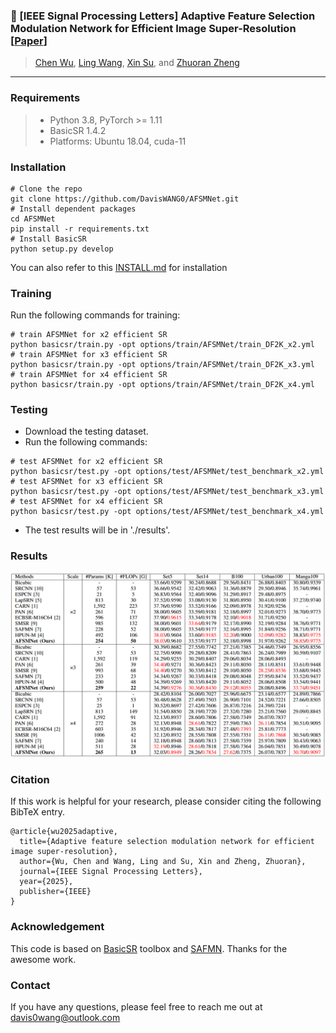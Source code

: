 ### 📖 [IEEE Signal Processing Letters] Adaptive Feature Selection Modulation Network for Efficient Image Super-Resolution [[Paper](https://ieeexplore.ieee.org/document/10909534)] <br>

> [Chen Wu](https://github.com/5chen), [Ling Wang](https://daviswang0.github.io/), [Xin Su](https://ieeexplore.ieee.org/author/37090018587), and [Zhuoran Zheng](https://scholar.google.com.hk/citations?user=pXzPL-sAAAAJ&hl=zh-CN) <br>

---
### Requirements
> - Python 3.8, PyTorch >= 1.11
> - BasicSR 1.4.2
> - Platforms: Ubuntu 18.04, cuda-11

### Installation
```
# Clone the repo
git clone https://github.com/DavisWANG0/AFSMNet.git
# Install dependent packages
cd AFSMNet
pip install -r requirements.txt
# Install BasicSR
python setup.py develop
```
You can also refer to this [INSTALL.md](https://github.com/XPixelGroup/BasicSR/blob/master/docs/INSTALL.md) for installation

### Training
Run the following commands for training:
```
# train AFSMNet for x2 efficient SR
python basicsr/train.py -opt options/train/AFSMNet/train_DF2K_x2.yml
# train AFSMNet for x3 efficient SR
python basicsr/train.py -opt options/train/AFSMNet/train_DF2K_x3.yml
# train AFSMNet for x4 efficient SR
python basicsr/train.py -opt options/train/AFSMNet/train_DF2K_x4.yml
```
### Testing 
- Download the testing dataset.
- Run the following commands:
```
# test AFSMNet for x2 efficient SR
python basicsr/test.py -opt options/test/AFSMNet/test_benchmark_x2.yml
# test AFSMNet for x3 efficient SR
python basicsr/test.py -opt options/test/AFSMNet/test_benchmark_x3.yml
# test AFSMNet for x4 efficient SR
python basicsr/test.py -opt options/test/AFSMNet/test_benchmark_x4.yml
```
- The test results will be in './results'.

### Results
![AFSMNet 结果](./results.png)
### Citation
If this work is helpful for your research, please consider citing the following BibTeX entry.
```
@article{wu2025adaptive,
  title={Adaptive feature selection modulation network for efficient image super-resolution},
  author={Wu, Chen and Wang, Ling and Su, Xin and Zheng, Zhuoran},
  journal={IEEE Signal Processing Letters},
  year={2025},
  publisher={IEEE}
}
 ```


### Acknowledgement
This code is based on [BasicSR](https://github.com/XPixelGroup/BasicSR) toolbox and [SAFMN](https://github.com/sunny2109/SAFMN). Thanks for the awesome work.

### Contact
If you have any questions, please feel free to reach me out at davis0wang@outlook.com

